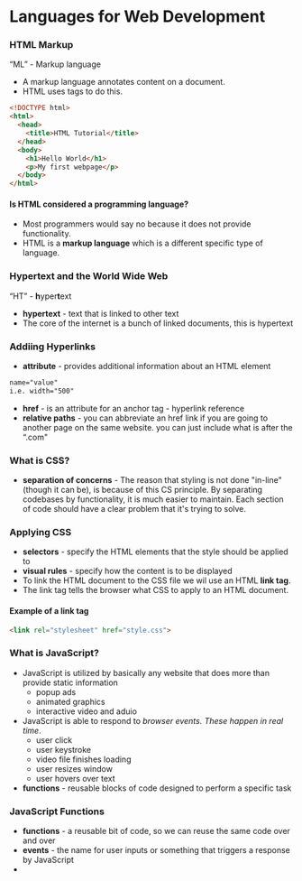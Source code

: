 # Languages for Web Development

### HTML Markup

“ML” - Markup language

- A markup language annotates content on a document.
- HTML uses tags to do this.

```html
<!DOCTYPE html>
<html>
  <head>
    <title>HTML Tutorial</title>
  </head>
  <body>
    <h1>Hello World</h1>
    <p>My first webpage</p>
  </body>
</html>
```

#### Is HTML considered a programming language?

[](https://discuss.codecademy.com/t/is-html-considered-a-programming-language/368193?_gl=1*1dihih5*_ga*NDA1MzM5NDcwNS4xNzA0MjkwNjM5*_ga_3LRZM6TM9L*MTcwNDgyODc3MC40LjEuMTcwNDgyOTEyNC41Ny4wLjA.)

- Most programmers would say no because it does not provide functionality.
- HTML is a **markup language** which is a different specific type of language.

### Hypertext and the World Wide Web

“HT” - **h**yper**t**ext

- **hypertext** - text that is linked to other text
- The core of the internet is a bunch of linked documents, this is hypertext

### Addiing Hyperlinks

- **attribute** - provides additional information about an HTML element
```html
name="value"
i.e. width="500"
```

- **href** - is an attribute for an anchor <a> tag - hyperlink reference
- **relative paths** - you can abbreviate an href link if you are going to another page on the same website. you can just include what is after the “.com"

### What is CSS?

- **separation of concerns** - The reason that styling is not done "in-line" (though it can be), is because of this CS principle. By separating codebases by functionality, it is much easier to maintain. Each section of code should have a clear problem that it's trying to solve.

### Applying CSS

- **selectors** - specify the HTML elements that the style should be applied to
- **visual rules** - specify how the content is to be displayed
- To link the HTML document to the CSS file we wil use an HTML **link tag**.
- The link tag tells the browser what CSS to apply to an HTML document.

#### Example of a link tag

```html
<link rel="stylesheet" href="style.css">
```

### What is JavaScript?

- JavaScript is utilized by basically any website that does more than provide static information
   - popup ads
   - animated graphics
   - interactive video and aduio
- JavaScript is able to respond to *browser events. These happen in real time*.
   - user click
   - user keystroke
   - video file finishes loading
   - user resizes window
   - user hovers over text
- **functions** - reusable blocks of code designed to perform a specific task

### JavaScript Functions

- **functions** - a reusable bit of code, so we can reuse the same code over and over
- **events** - the name for user inputs or something that triggers a response by JavaScript
- **<script>** the tag that alrts the browser that it’s about to have to read JavaScript
- HTML attributes can set events, where the **name** of the attribute is the events and the **value** of the attribute is the JavaScript function that we want to execute.

### What is SQL?

- SQL stands for **s**tructured **q**ueary **l**anguage.
- SQL stores information in tables, which are just rows and colums of information.
- **query** - to access information in SQL you would perform one a query

#### Example of a Query

```sql
SELECT * FROM page_views;
--This query selects the "page_views" table from the database.
```

- SQL allows for the **saving, modifying and accessing** of data.
- **Data engineering** - a sepcialized subset of software engineers who ensure that the aplications they are working with accurately and efficiently record all of the required data.

#### What else does SQL do?

[](https://discuss.codecademy.com/t/what-are-some-other-useful-things-that-sql-lets-us-do/369813?_gl=1*zbrnb*_ga*NDA1MzM5NDcwNS4xNzA0MjkwNjM5*_ga_3LRZM6TM9L*MTcwNDgzMTUwNC41LjEuMTcwNDgzMzY3MS42MC4wLjA.)

- SQL can select specific rows based on conditions
- SQL can *aggregate* data, meaning that it can look at the whole.
- SQL can combine tables and perform functions between them.

### Review

- **HTML** - structures website content
- **CSS** - applies styling to websites
- **JavaScript** - adds interavtivity to websites
- **SQL** - allows your web application to store and retrieve data

